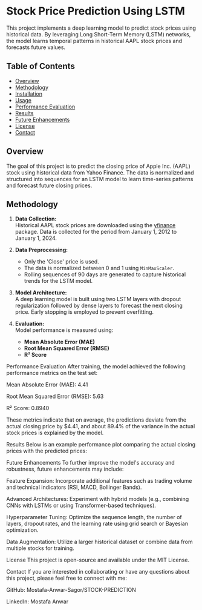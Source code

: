 # Stock Price Prediction Using LSTM

This project implements a deep learning model to predict stock prices using historical data. By leveraging Long Short-Term Memory (LSTM) networks, the model learns temporal patterns in historical AAPL stock prices and forecasts future values.

## Table of Contents

- [Overview](#overview)
- [Methodology](#methodology)
- [Installation](#installation)
- [Usage](#usage)
- [Performance Evaluation](#performance-evaluation)
- [Results](#results)
- [Future Enhancements](#future-enhancements)
- [License](#license)
- [Contact](#contact)

## Overview

The goal of this project is to predict the closing price of Apple Inc. (AAPL) stock using historical data from Yahoo Finance. The data is normalized and structured into sequences for an LSTM model to learn time-series patterns and forecast future closing prices.

## Methodology

1. **Data Collection:**  
   Historical AAPL stock prices are downloaded using the [yfinance](https://pypi.org/project/yfinance/) package. Data is collected for the period from January 1, 2012 to January 1, 2024.

2. **Data Preprocessing:**  
   - Only the 'Close' price is used.  
   - The data is normalized between 0 and 1 using `MinMaxScaler`.  
   - Rolling sequences of 90 days are generated to capture historical trends for the LSTM model.

3. **Model Architecture:**  
   A deep learning model is built using two LSTM layers with dropout regularization followed by dense layers to forecast the next closing price. Early stopping is employed to prevent overfitting.

4. **Evaluation:**  
   Model performance is measured using:
   - **Mean Absolute Error (MAE)**
   - **Root Mean Squared Error (RMSE)**
   - **R² Score**


Performance Evaluation
After training, the model achieved the following performance metrics on the test set:

Mean Absolute Error (MAE): 4.41

Root Mean Squared Error (RMSE): 5.63

R² Score: 0.8940

These metrics indicate that on average, the predictions deviate from the actual closing price by $4.41, and about 89.4% of the variance in the actual stock prices is explained by the model.

Results
Below is an example performance plot comparing the actual closing prices with the predicted prices:



Future Enhancements
To further improve the model's accuracy and robustness, future enhancements may include:

Feature Expansion:
Incorporate additional features such as trading volume and technical indicators (RSI, MACD, Bollinger Bands).

Advanced Architectures:
Experiment with hybrid models (e.g., combining CNNs with LSTMs or using Transformer-based techniques).

Hyperparameter Tuning:
Optimize the sequence length, the number of layers, dropout rates, and the learning rate using grid search or Bayesian optimization.

Data Augmentation:
Utilize a larger historical dataset or combine data from multiple stocks for training.

License
This project is open-source and available under the MIT License.

Contact
If you are interested in collaborating or have any questions about this project, please feel free to connect with me:

GitHub: Mostafa-Anwar-Sagor/STOCK-PREDICTION

LinkedIn: Mostafa Anwar





